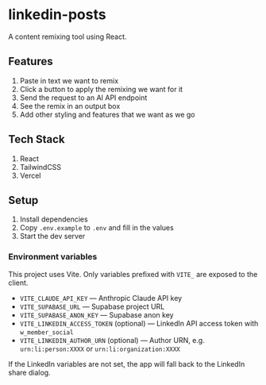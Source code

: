 # linkedin-posts

A content remixing tool using React.

## Features

1. Paste in text we want to remix
2. Click a button to apply the remixing we want for it
3. Send the request to an AI API endpoint
4. See the remix in an output box
5. Add other styling and features that we want as we go

## Tech Stack

1. React
2. TailwindCSS
3. Vercel


## Setup

1. Install dependencies
2. Copy `.env.example` to `.env` and fill in the values
3. Start the dev server

### Environment variables

This project uses Vite. Only variables prefixed with `VITE_` are exposed to the client.

- `VITE_CLAUDE_API_KEY` — Anthropic Claude API key
- `VITE_SUPABASE_URL` — Supabase project URL
- `VITE_SUPABASE_ANON_KEY` — Supabase anon key
- `VITE_LINKEDIN_ACCESS_TOKEN` (optional) — LinkedIn API access token with `w_member_social`
- `VITE_LINKEDIN_AUTHOR_URN` (optional) — Author URN, e.g. `urn:li:person:XXXX` or `urn:li:organization:XXXX`

If the LinkedIn variables are not set, the app will fall back to the LinkedIn share dialog.
